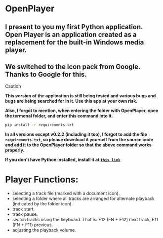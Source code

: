 # OpenPlayer
## I present to you my first Python application. Open Player is an application created as a replacement for the built-in Windows media player.

## We switched to the icon pack from Google. Thanks to Google for this.

>[!CAUTION]
**This version of the application is still being tested and various bugs and bugs are being searched for in it. Use this app at your own risk.**

**Also, I forgot to mention, when entering the folder with OpenPlayer, open the termenal folder, and enter this command into it.**
```cmd
pip install -r requirements.txt
```

**In all versions except v0.2.2 (including it too), I forgot to add the file **`requirements.txt`**, so please download it yourself from the source code and add it to the OpenPlayer folder so that the above command works properly.**

**If you don't have Python installed, install it at [```this link```](https://www.python.org/downloads/)**

# Player Functions:
- selecting a track file (marked with a document icon).
- selecting a folder where all tracks are arranged for alternate playback (indicated by the folder icon).
- track start.
- track pause.
- switch tracks using the keyboard. That is: F12 (FN + F12) next track, F11 (FN + F11) previous.
- adjusting the playback volume.

